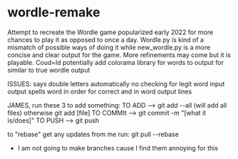 # wordle-remake
Attempt to recreate the Wordle game popularized early 2022 for more chances to play it as opposed to once a day. 
Wordle.py is kind of a mismatch of possible ways of doing it while new_wordle.py is a more concise and clear output for the game. 
More refinements may come but it is playable.
Coud=ld potentially add colorama library for words to output for similar to true wordle output


ISSUES:
says double letters automatically
no checking for legit word input
output spells word in order for correct and in word output lines

JAMES, run these 3 to add something:
TO ADD --> git add --all (will add all files) otherwise git add [file]
TO COMMIt --> git commit -m "[what it is/does]"
TO PUSH --> git push 

to "rebase" get any updates from me run:
git pull --rebase

* I am not going to make branches cause I find them annoying for this
